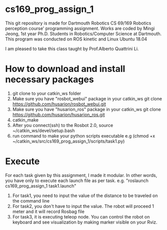 # cs169_prog_assign_1

This git repository is made for Dartmouth Robotics CS 69/169 Robotics perception course' programming assignment.
Works are coded by Mingi Jeong, 1st year Ph.D. Students in Robotics/Computer Science at Dartmouth.
This program was conducted on ROS kinetic and Linux Ubuntu 18.04

I am pleased to take this class taught by Prof.Alberto Quattrini Li.

# How to download and install necessary packages
1) git clone to your catkin_ws folder
2) Make sure you have "rosbot_webui" package in your catkin_ws git clone https://github.com/husarion/rosbot_webui.git
3) Make sure you have "husarion_ros" package in your catkin_ws git clone https://github.com/husarion/husarion_ros.git
4) catkin_make
5) After you connect(ssh) to the Rosbot 2.0, source ~/catkin_ws/devel/setup.bash
6) run command to make your python scripts executable e.g (chmod +x ~/catkin_ws/src/cs169_prog_assign_1/scripts/task1.py)

# Execute
For each task given by this assignment, I made it modular.
In other words, you have only to execute each launch file as per task.
e.g. "roslaunch cs169_prog_assign_1 task1.launch"
1) For task1, you need to input the value of the distance to be traveled on the command line
2) For task2, you don't have to input the value. The robot will proceed 1 meter and it will record Rosbag file
3) For task3, it is executing teleop node. You can control the robot on keyboard and see visualization by making marker visible on your Rviz.
